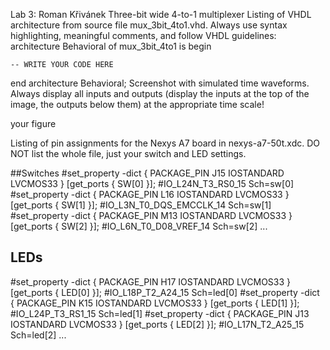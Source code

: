 Lab 3: Roman Křivánek
Three-bit wide 4-to-1 multiplexer
Listing of VHDL architecture from source file mux_3bit_4to1.vhd. Always use syntax highlighting, meaningful comments, and follow VHDL guidelines:
architecture Behavioral of mux_3bit_4to1 is
begin

    -- WRITE YOUR CODE HERE

end architecture Behavioral;
Screenshot with simulated time waveforms. Always display all inputs and outputs (display the inputs at the top of the image, the outputs below them) at the appropriate time scale!

your figure

Listing of pin assignments for the Nexys A7 board in nexys-a7-50t.xdc. DO NOT list the whole file, just your switch and LED settings.

##Switches
#set_property -dict { PACKAGE_PIN J15   IOSTANDARD LVCMOS33 } [get_ports { SW[0] }]; #IO_L24N_T3_RS0_15 Sch=sw[0]
#set_property -dict { PACKAGE_PIN L16   IOSTANDARD LVCMOS33 } [get_ports { SW[1] }]; #IO_L3N_T0_DQS_EMCCLK_14 Sch=sw[1]
#set_property -dict { PACKAGE_PIN M13   IOSTANDARD LVCMOS33 } [get_ports { SW[2] }]; #IO_L6N_T0_D08_VREF_14 Sch=sw[2]
...

## LEDs
#set_property -dict { PACKAGE_PIN H17   IOSTANDARD LVCMOS33 } [get_ports { LED[0] }]; #IO_L18P_T2_A24_15 Sch=led[0]
#set_property -dict { PACKAGE_PIN K15   IOSTANDARD LVCMOS33 } [get_ports { LED[1] }]; #IO_L24P_T3_RS1_15 Sch=led[1]
#set_property -dict { PACKAGE_PIN J13   IOSTANDARD LVCMOS33 } [get_ports { LED[2] }]; #IO_L17N_T2_A25_15 Sch=led[2]
...